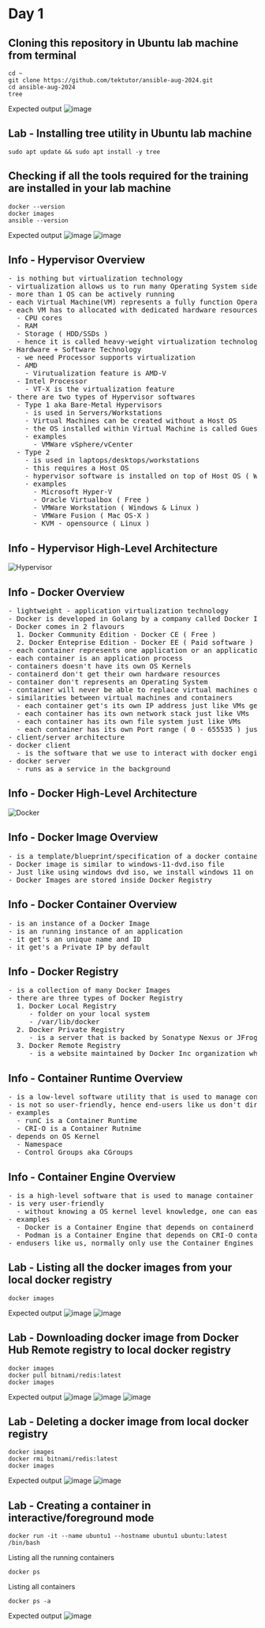 # Day 1

## Cloning this repository in Ubuntu lab machine from terminal
```
cd ~
git clone https://github.com/tektutor/ansible-aug-2024.git
cd ansible-aug-2024
tree
```

Expected output
![image](https://github.com/user-attachments/assets/3814fc04-2223-489f-b44c-0f3efee256ea)

## Lab - Installing tree utility in Ubuntu lab machine
```
sudo apt update && sudo apt install -y tree
```

## Checking if all the tools required for the training are installed in your lab machine
```
docker --version
docker images
ansible --version
```

Expected output
![image](https://github.com/user-attachments/assets/523f6a49-aa7e-480d-94ad-dc0a1fa0e783)
![image](https://github.com/user-attachments/assets/931f6701-2ece-4e77-b371-8b5946f15709)

## Info - Hypervisor Overview
<pre>
- is nothing but virtualization technology
- virtualization allows us to run many Operating System side by side, parallely on the same desktop/laptop/workstation/server
- more than 1 OS can be actively running
- each Virtual Machine(VM) represents a fully function Operating System
- each VM has to allocated with dedicated hardware resources
  - CPU cores
  - RAM
  - Storage ( HDD/SSDs )
  - hence it is called heavy-weight virtualization technology
- Hardware + Software Technology
  - we need Processor supports virtualization
  - AMD
    - Virutualization feature is AMD-V
  - Intel Processor
    - VT-X is the virtualization feature
- there are two types of Hypervisor softwares
  - Type 1 aka Bare-Metal Hypervisors
    - is used in Servers/Workstations
    - Virtual Machines can be created without a Host OS
    - the OS installed within Virtual Machine is called Guest OS
    - examples
      - VMWare vSphere/vCenter
  - Type 2
    - is used in laptops/desktops/workstations
    - this requires a Host OS 
    - hypervisor software is installed on top of Host OS ( Windows, Linux, Mac OS-X )
    - examples
      - Microsoft Hyper-V
      - Oracle Virtualbox ( Free )
      - VMWare Workstation ( Windows & Linux )
      - VMWare Fusion ( Mac OS-X )
      - KVM - opensource ( Linux )
</pre>

## Info - Hypervisor High-Level Architecture
![Hypervisor](HypervisorHighLevelArchitecture.png)

## Info - Docker Overview
<pre>
- lightweight - application virtualization technology  
- Docker is developed in Golang by a company called Docker Inc
- Docker comes in 2 flavours
  1. Docker Community Edition - Docker CE ( Free )
  2. Docker Enteprise Edition - Docker EE ( Paid software )
- each container represents one application or an application component
- each container is an application process
- containers doesn't have its own OS Kernels
- containerd don't get their own hardware resources
- container don't represents an Operating System
- container will never be able to replace virtual machines or Operating System
- similarities between virtual machines and containers
  - each container get's its own IP address just like VMs get their own IP address
  - each container has its own network stack just like VMs
  - each container has its own file system just like VMs
  - each container has its own Port range ( 0 - 655535 ) just like VMs
- client/server architecture
- docker client
  - is the software that we use to interact with docker engine 
- docker server
  - runs as a service in the background
</pre>
## Info - Docker High-Level Architecture
![Docker](DockerHighLevelArchitecture.png)

## Info - Docker Image Overview
<pre>
- is a template/blueprint/specification of a docker container
- Docker image is similar to windows-11-dvd.iso file
- Just like using windows dvd iso, we install windows 11 on multiples laptops/desktops, same way using docker image we can create multiple container instances
- Docker Images are stored inside Docker Registry
</pre>

## Info - Docker Container Overview
<pre>
- is an instance of a Docker Image
- is an running instance of an application
- it get's an unique name and ID
- it get's a Private IP by default
</pre>  

## Info - Docker Registry
<pre>
- is a collection of many Docker Images
- there are three types of Docker Registry
  1. Docker Local Registry
     - folder on your local system
     - /var/lib/docker
  2. Docker Private Registry
     - is a server that is backed by Sonatype Nexus or JFrog Artifactory
  3. Docker Remote Registry
     - is a website maintained by Docker Inc organization which has developed/maintainging Docker
</pre>

## Info - Container Runtime Overview
<pre>
- is a low-level software utility that is used to manage container images and containers
- is not so user-friendly, hence end-users like us don't directly use the container runtime
- examples
  - runC is a Container Runtime
  - CRI-O is a Container Rutnime
- depends on OS Kernel
  - Namespace
  - Control Groups aka CGroups
</pre>

## Info - Container Engine Overview
<pre>
- is a high-level software that is used to manage container images and containers
- is very user-friendly
  - without knowing a OS kernel level knowledge, one can easily manage images and containers using Container Engines
- examples
  - Docker is a Container Engine that depends on containerd which in turn depends on runC container runtime to manage images/containers
  - Podman is a Container Engine that depends on CRI-O container runtime to manage images and containers
- endusers like us, normally only use the Container Engines not the Container Runtime
</pre>


## Lab - Listing all the docker images from your local docker registry
```
docker images
```

Expected output
![image](https://github.com/user-attachments/assets/7aa82daf-98e3-4cbe-a131-73126b8f1ae4)
![image](https://github.com/user-attachments/assets/c5f0b36a-3945-4bbc-ba62-a7a170269e48)

## Lab - Downloading docker image from Docker Hub Remote registry to local docker registry
```
docker images
docker pull bitnami/redis:latest
docker images
```

Expected output
![image](https://github.com/user-attachments/assets/b267553e-4be3-4826-8f23-3fca3abef31e)
![image](https://github.com/user-attachments/assets/b86e0644-7489-4ffc-b038-b86e6c2e359f)
![image](https://github.com/user-attachments/assets/5acf9832-39be-4499-9d30-17c8e4ec0c42)

## Lab - Deleting a docker image from local docker registry
```
docker images
docker rmi bitnami/redis:latest
docker images
```

Expected output
![image](https://github.com/user-attachments/assets/dfbbc84e-dd2f-4b52-89bf-c4de330daadd)
![image](https://github.com/user-attachments/assets/36df4180-6069-48e6-844c-2cc02ead79d5)


## Lab - Creating a container in interactive/foreground mode
```
docker run -it --name ubuntu1 --hostname ubuntu1 ubuntu:latest /bin/bash
```

Listing all the running containers
```
docker ps
```

Listing all containers
```
docker ps -a
```

Expected output
![image](https://github.com/user-attachments/assets/47c0e070-419a-4077-9288-33fba0feca8f)

